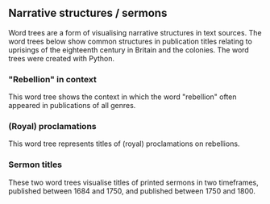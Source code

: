 
## Narrative structures / sermons

Word trees are a form of visualising narrative structures in text sources. The word trees below show common structures in publication titles relating to uprisings of the eighteenth century in Britain and the colonies. The word trees were created with Python. 

### "Rebellion" in context

This word tree shows the context in which the word "rebellion" often appeared in publications of all genres. 


### (Royal) proclamations

This word tree represents titles of (royal) proclamations on rebellions.

### Sermon titles

These two word trees visualise titles of printed sermons in two timeframes, published between 1684 and 1750, and published between 1750 and 1800.

